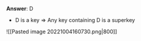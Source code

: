 **Answer**: D
- D is a key => Any key containing D is a superkey

![[Pasted image 20221004160730.png|800]]